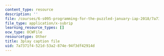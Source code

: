 ```yaml
---
content_type: resource
description: ''
file: /courses/6-s095-programming-for-the-puzzled-january-iap-2018/7a7371f4521d53a2874e94f3df42914d_auK3PSZoidc.vtt
file_type: application/x-subrip
learning_resource_types: []
ocw_type: OCWFile
resourcetype: Other
title: 3play caption file
uid: 7a7371f4-521d-53a2-874e-94f3df42914d
---
```

